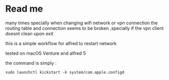 # Read me
many times specially when changing wifi network or vpn connection the routing table and connection seems to be broken ,specially if the vpn client doesnt clean upon exit

this is a simple workflow for alfred to restart network

tested on macOS Venture and alfred 5

the command is simply : 

``` 
sudo launchctl kickstart -k system/com.apple.configd
```
